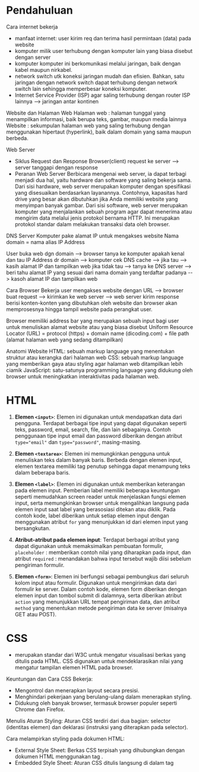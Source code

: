 # Pendahuluan 
Cara internet bekerja 
- manfaat internet: user kirim req dan terima hasil permintaan (data) pada website
- komputer milik user terhubung dengan komputer lain yang biasa disebut dengan server
- komputer komputer ini berkomunikasi melalui jaringan, baik dengan kabel maupun nirkabel.
- network switch utk koneksi jaringan mudah dan efisien. Bahkan, satu jaringan dengan network switch dapat terhubung dengan network switch lain sehingga memperbesar koneksi komputer.
- Internet Service Provider (ISP) agar saling terhubung dengan router ISP lainnya --> jaringan antar kontinen

Website dan Halaman Web
Halaman web : halaman tunggal yang menampilkan informasi, baik berupa teks, gambar, maupun media lainnya
Website : sekumpulan halaman web yang saling terhubung dengan menggunakan hipertaut (hyperlink), baik dalam domain yang sama maupun berbeda.

Web Server
- Siklus Request dan Response
Browser(client) request ke server --> server tanggapi dengan response
- Peranan Web Server
Berbicara mengenai web server, ia dapat terbagi menjadi dua hal, yaitu hardware dan software yang saling bekerja sama. 
  Dari sisi hardware, web server merupakan komputer dengan spesifikasi yang disesuaikan berdasarkan layanannya. 
  Contohnya, kapasitas hard drive yang besar akan dibutuhkan jika Anda memiliki website yang menyimpan banyak gambar.
  Dari sisi software, web server merupakan komputer yang menjalankan sebuah program agar dapat menerima atau mengirim data melalui jenis protokol bernama HTTP. Ini merupakan protokol standar dalam melakukan transaksi data oleh browser.

DNS Server
Komputer pake alamat IP untuk mengakses website
Nama domain = nama alias IP Address

User buka web dgn domain --> browser tanya ke komputer apakah kenal dan tau IP Address dr domain --> komputer cek DNS cache --> jika tau --> kasih alamat IP dan tampilkan web 
jika tidak tau --> tanya ke DNS server --> beri tahu alamat IP yang sesuai dari nama domain yang terdaftar padanya --> kasoh alamat IP dan tampilkan web 

Cara Browser Bekerja
user mengakses website dengan URL --> browser buat request --> kirimkan ke web server --> web server kirim response berisi konten-konten yang dibutuhkan oleh website dan browser akan memprosesnya hingga tampil website pada perangkat user.

Browser memiliki address bar yang merupakan sebuah input bagi user untuk menuliskan alamat website atau yang biasa disebut Uniform Resource Locator (URL) = protocol (https) + domain name (dicoding.com) + file path (alamat halaman web yang sedang ditampilkan)

Anatomi Website
HTML: sebuah markup language yang menentukan struktur atau kerangka dari halaman web
CSS: sebuah markup language yang memberikan gaya atau styling agar halaman web ditampilkan lebih ciamik
JavaScript: satu-satunya programming language yang didukung oleh browser untuk meningkatkan interaktivitas pada halaman web.

# HTML 

1. **Elemen `<input>`**: Elemen ini digunakan untuk mendapatkan data dari pengguna. Terdapat berbagai tipe input yang dapat digunakan seperti teks, password, email, search, file, dan lain sebagainya. Contoh penggunaan tipe input email dan password diberikan dengan atribut `type="email"` dan `type="password"`, masing-masing.

2. **Elemen `<textarea>`**: Elemen ini memungkinkan pengguna untuk menuliskan teks dalam banyak baris. Berbeda dengan elemen input, elemen textarea memiliki tag penutup sehingga dapat menampung teks dalam beberapa baris.

3. **Elemen `<label>`**: Elemen ini digunakan untuk memberikan keterangan pada elemen input. Pemberian label memiliki beberapa keuntungan seperti memudahkan screen reader untuk menjelaskan fungsi elemen input, serta memungkinkan browser untuk mengalihkan langsung pada elemen input saat label yang berasosiasi ditekan atau diklik. Pada contoh kode, label diberikan untuk setiap elemen input dengan menggunakan atribut `for` yang menunjukkan id dari elemen input yang bersangkutan.

4. **Atribut-atribut pada elemen input**: Terdapat berbagai atribut yang dapat digunakan untuk memaksimalkan pembuatan formulir, `placeholder` : memberikan contoh nilai yang diharapkan pada input, dan atribut
`required` : menandakan bahwa input tersebut wajib diisi sebelum pengiriman formulir.

6. **Elemen `<form>`**: Elemen ini berfungsi sebagai pembungkus dari seluruh kolom input atau formulir. Digunakan untuk mengirimkan data dari formulir ke server. Dalam contoh kode, elemen form diberikan dengan elemen input dan tombol submit di dalamnya, serta diberikan atribut `action` yang menunjukkan URL tempat pengiriman data, dan atribut `method` yang menentukan metode pengiriman data ke server (misalnya GET atau POST).

# CSS
- merupakan standar dari W3C untuk mengatur visualisasi berkas yang ditulis pada HTML.
CSS digunakan untuk mendeklarasikan nilai yang mengatur tampilan elemen HTML pada browser.

Keuntungan dan Cara CSS Bekerja:
- Mengontrol dan menerapkan layout secara presisi.
- Menghindari pekerjaan yang berulang-ulang dalam menerapkan styling.
- Didukung oleh banyak browser, termasuk browser populer seperti Chrome dan Firefox.

Menulis Aturan Styling:
Aturan CSS terdiri dari dua bagian: selector (identitas elemen) dan deklarasi (instruksi yang diterapkan pada selector).

Cara melampirkan styling pada dokumen HTML:
- External Style Sheet: Berkas CSS terpisah yang dihubungkan dengan dokumen HTML menggunakan tag <link>.
- Embedded Style Sheet: Aturan CSS ditulis langsung di dalam tag <style> dalam dokumen HTML.
- Inline Style: Styling diterapkan langsung pada elemen HTML menggunakan atribut style.

CSS Conception:
- Inheritance: Properti style dapat diwariskan dari sebuah elemen ke elemen-elemen di dalamnya.
- Group Selector: Selector dengan penerapan properti yang sama dapat digabungkan untuk menghindari penulisan kode yang berulang.
- Rule Order: Urutan penulisan aturan CSS sangat penting karena CSS mengalir dari atas ke bawah, sehingga aturan yang ditulis terakhir akan diterapkan jika terjadi konflik.

# Pendalaman CSS

1. **Selector Dasar**:
   - Type Selector: Menggunakan nama elemen sebagai target untuk menerapkan rule.
   - Class Selector (.): Menetapkan target elemen berdasarkan nilai dari atribut class yang diterapkan pada elemennya.
   - ID Selector (#): Menetapkan target elemen berdasarkan nilai dari atribut id yang diterapkan pada elemennya.
   - Attribute Selector: Menetapkan target elemen berdasarkan sebuah atribut yang digunakan atau nilai yang dimilikinya.
   - Universal Selector: Digunakan untuk menerapkan aturan pada seluruh elemen.

2. **Combinator**
    1. **Adjacent Sibling Selector (+)**:
       - Selector ini menggabungkan dua basic selector dengan menggunakan tanda `+` di antara keduanya.
       - Rules akan diterapkan pada elemen kedua yang langsung mengikuti elemen pertama, asalkan keduanya memiliki induk yang sama.
       - Contoh: `img + p { color: green; }` akan memberikan warna hijau pada elemen paragraf yang langsung mengikuti elemen gambar.
    
    2. **General Sibling Selector (~)**:
       - Selector ini juga menggabungkan dua basic selector, tetapi menggunakan simbol tilda (`~`).
       - Rules akan diterapkan pada semua elemen kedua yang berada setelah elemen pertama, selama keduanya memiliki induk yang sama.
       - Contoh: `div ~ p { background-color: yellow; }` akan memberikan latar belakang kuning pada semua elemen paragraf yang berada setelah elemen div, terlepas dari posisinya.
    
    3. **Child Selector (>)**:
       - Selector ini menggabungkan dua basic selector dengan menggunakan tanda `>` di antara keduanya.
       - Rules akan diterapkan pada semua elemen yang menjadi anak langsung dari elemen pertama.
       - Contoh: `div > p { background-color: yellow; }` akan memberikan latar belakang kuning pada semua elemen paragraf yang menjadi anak langsung dari elemen div.
    
    4. **Descendant Selector (spasi)**:
       - Selector ini juga menggabungkan dua basic selector, tetapi menggunakan spasi di antara keduanya.
       - Rules akan diterapkan pada semua elemen yang merupakan turunan dari elemen pertama, tidak peduli seberapa dalam hubungan hierarkinya.
       - Contoh: `div p { background-color: yellow; }` akan memberikan latar belakang kuning pada semua elemen paragraf yang merupakan turunan dari elemen div, baik secara langsung maupun tidak langsung.

3. **Pseudo Selector**
- Pseudo-class Selecto : "kelas semu" yang berhubungan dengan keadaan atau status suatu elemen.
   Contoh: `a:visited` akan menargetkan tautan yang telah dikunjungi,
           `a:hover` akan menargetkan tautan saat kursor diarahkan ke atasnya

- Pseudo-element Selector : menambahkan isi ke dalam dokumen tanpa perlu menambahkan elemen baru secara eksplisit dalam HTML.
   - Contoh: `p::before` akan menambahkan konten sebelum setiap elemen paragraf,
             `p::after` akan menambahkan konten setelah setiap elemen paragraf.

4. **Font Styling**:
   - font-family
   - font-size
   - font-weight
   - font-style
   - font-variant
   - font (shorthand)

5. **Text Styling**:
   - Line-height
   - Text-indent
   - Text-align
   - Text-decoration
   - Text-transform
   - Word and Letter Spacing
   - Text-shadow

6. **Menetapkan Nilai Warna**:
   - Numeric Value
   - Predefined Color Name
   - Warna untuk Teks dan Latar Belakang
   - Opacity

7. **Box Model**:
   - Dimension: width , height
   - Limiting Dimension: min-width, max-width, min-height, max-height
   - Overflowing Content: visible, hidden, scroll, auto
     ![image](https://github.com/NiaPutri23/Dicoding-FEBE/assets/57246029/f77d0e0c-8de1-405d-b82e-ca93da2e1edf)
   - Box-sizing
   - Border
   - Padding
   - Margin

8. **Display Roles**:
  - Inline Element: Inline elements mengambil ruang yang dibutuhkan oleh konten yang berisi, tanpa memaksanya untuk memulai baris baru.
    Contohnya, elemen <span> dan <a>
  - Block Element: Block elements akan menempati seluruh lebar yang tersedia, dan memulai baris baru sebelum dan setelah elemen tersebut.
    Contohnya, ```<div>, <p>, <h1>-<h6>```

9. **Box Shadow**
    - efek visual yang menambahkan bayangan ke elemen di halaman web.
    - nilai seperti offset-x, offset-y, blur radius, spread radius, dan color.
      
11. **Rounded Corner**
    border radius
    
12. **Positioning**:
    - Normal Flow/Static Flow (default): Elemen ditampilkan sesuai dengan urutan dokumen, satu demi satu. 
    - Relative Positioning: Elemen dipindahkan dari posisi normalnya, tetapi masih memengaruhi tata letak elemen di sekitarnya.
    - Absolute Positioning: Elemen dikeluarkan dari aliran dokumen dan ditempatkan relatif terhadap elemen induknya atau jendela browser.
    - Fixed Positioning: Elemen dikeluarkan dari aliran dokumen dan ditempatkan relatif terhadap jendela browser, sehingga tetap di tempatnya bahkan saat pengguna melakukan gulir halaman.

13. **Floating**
    elemen untuk berada di sebelah kiri atau kanan elemen lainnya, dengan elemen lainnya mengelilingi elemen yang mengaplikasikan float.
    
15. **Permasalahan Penerapan Float**:
    - Clear Property : untuk menghilangkan efek float dari elemen, memastikan bahwa elemen berikutnya tidak berada di sebelah elemen yang menerapkan float.
    - Teknik Overflow : atur properti overflow pada elemen induk yang mengandung elemen yang menerapkan float, sehingga elemen induk dapat "melihat" elemen yang menerapkan float dan mengatur layoutnya dengan benar.

16. **Konfigurasi Meta Tag Viewport untuk Responsibilitas Layout**
    ```<meta name="viewport" content="width=device-width, initial-scale=1">```
    
17. **Specific Style dengan Media Query**
    ```
    @media screen and (max-width: 1000px) {
      #content, aside {
        width: 100%;
        padding: 0;
      }
    }
    ```
    
# Layout Flexbox
 - adalah model layout satu dimensi untuk menyusun elemen dalam baris atau kolom.
 - Fleksibilitasnya membuatnya disebut sebagai **direction-agnostic**.
 - Flex container mengatur dimensi flex items untuk mencapai layout yang diinginkan.

2. **Alasan Flexbox Hadir**:
   - Sebelum flexbox, float dan positioning digunakan untuk layout, tetapi memiliki keterbatasan.
   - Flexbox hadir untuk mengatasi masalah seperti menyusun konten secara vertikal di tengah parent, menyesuaikan ukuran konten secara dinamis, dan membuat kolom dengan tinggi yang sama.

3. **Dasar-Dasar dan Terminologi Flexbox**:
   - Terdapat istilah "flex container" (parent elemen) dan "flex item" (child elemen).
   - Main axis dan cross axis adalah konsep penting dalam menentukan susunan flex items.
   - Properti-properti seperti flex-direction, flex-wrap, justify-content, align-items, align-content, dan gap memengaruhi tata letak flex items.

4. **Properti-Properti pada Flex Container**:
   - display, flex-direction, flex-wrap, justify-content, align-items, align-content, dan gap adalah properti yang digunakan pada flex container.

5. **Properti-Properti pada Flex Items**:
   - Properti-properti seperti order, flex-grow, flex-shrink, flex-basis, dan align-self digunakan untuk mengatur flex items.

https://www.youtube.com/watch?v=-J372iDFU8Y

- Flexbox --> teknik css utk atur posisi atau layout elemen pada halaman website
- Model layout 1 dimensi yang bisa atur jarak dan penjajaran(align) antar item dalam sebuah container dalam baris atau kolom (gabisa keduanya sekaligus, kalo mau 2 dimensi pake CSS Grid)
Ukurannya dinamis atau bahkan ga diketahui jg bisa

problem? 
- mau jaraknya yang sama, tp tricky untuk float dan marginnya

  Flexbox = Items (child) + Container (parent)
  main axis : sumbu utama (biasanya horizontal) 
  cross axis : vertikal
  main size : ukuran container 
  cross size : ukuran kolom
  main-start | main-end
  ![image](https://github.com/NiaPutri23/Dicoding-FEBE/assets/57246029/432056fd-0103-418a-a80c-78a777d7fe88)

## Property pada container (harus display: flex;) 
1. flex-direction : untuk urutan arah dan urutan items dalam container
      flex-direction : row | row-reverse | column | column-reverse

2. flex-wrap : kalo item sudah gak cukup lg ke container dlm barisnya, kalo gapake wrap -> bakal memaksakan dalam baris
      flex-wrap: nowrap (maksain dalam 1 baris) | wrap (bakal turun ke bawah) | wrap-container

3. justify-content : atur rata dalam konten
![image](https://github.com/NiaPutri23/Dicoding-FEBE/assets/57246029/d09dc405-c52e-4c01-bba3-e8e9b95a4185)
      flex-start (default) | flex-end |  center | space-between : elemen pojok mepet ke pojok | space-around : setengah kiri setengah kanan | space-evenly : kiri dan kanan sama 

4. align-items : atur kesejajaran vertikal (cross axis)
![image](https://github.com/NiaPutri23/Dicoding-FEBE/assets/57246029/e90225a9-60a1-4653-b9da-6205470f7fe0)
      flex-start (default) | flex-end | center |  stretch | base-line (sejajarin text di dalamnya)

5. align-content : atur kalo itemnya gak cuma 1 baris 
![image](https://github.com/NiaPutri23/Dicoding-FEBE/assets/57246029/e5ba7fe3-fddf-48d9-b9da-8db12396659c)

6. gap : menetapkan jarak antara flex items dalam flex container secara vertikal maupun horizontal
     gap: 10px 15px; /* Menetapkan jarak 10 piksel secara horizontal dan 15 piksel secara vertikal antara flex items */

## Property pada items 
1. order : urutan tampilan dari flex items di dalam flex container. order yang lebih rendah akan ditampilkan lebih awal 
2. flex-grow : pengali yang menentukan seberapa besar flex item akan tumbuh relatif terhadap flex items lain dalam container
3. flex-shrink : pengurangan ukuran relatif terhadap flex items lain dalam container
4. flex-basis :  ukuran default dari flex item sebelum fleksibilitasnya dihitung oleh flex-grow atau flex-shrink
5. align-self : untuk align 1 item aja (vertikal) flex-start, flex-end, center, baseline, dan stretch


#Layouting CSS
https://www.youtube.com/watch?v=i1FeOOhNnwU
items are unrelated in flexbox 

## untuk praent component
display : flex;
flex
